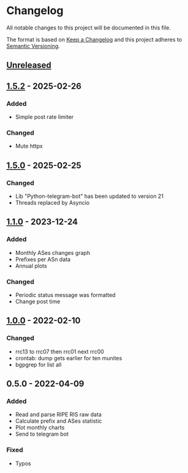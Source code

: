 # Changelog
All notable changes to this project will be documented in this file.

The format is based on [Keep a Changelog](http://keepachangelog.com/en/1.0.0/)
and this project adheres to [Semantic Versioning](http://semver.org/spec/v2.0.0.html).

## [Unreleased]

## [1.5.2] - 2025-02-26
### Added
 - Simple post rate limiter 
### Changed
 - Mute httpx 

## [1.5.0] - 2025-02-25
### Changed
 - Lib "Python-telegram-bot" has been updated to version 21
 - Threads replaced by Asyncio

## [1.1.0] - 2023-12-24
### Added
 - Monthly ASes changes graph
 - Prefixes per ASn data
 - Annual plots
### Changed
 - Periodic status message was formatted
 - Change post time

## [1.0.0] - 2022-02-10
### Changed
 - rrc13 to rrc07 then rrc01 next rrc00
 - crontab: dump gets earlier for ten munites
 - bgpgrep for list all

## 0.5.0 - 2022-04-09
### Added
 - Read and parse RIPE RIS raw data
 - Calculate prefix and ASes statistic
 - Plot monthly charts 
 - Send to telegram bot
### Fixed
 - Typos


[Unreleased]: https://github.com/urlandi/FullViewBot/compare/v1.5.2...HEAD
[1.5.2]: https://github.com/urlandi/FullViewBot/compare/v1.5.0...v1.5.2
[1.5.0]: https://github.com/urlandi/FullViewBot/compare/v1.1.0...v1.5.0
[1.1.0]: https://github.com/urlandi/FullViewBot/compare/v1.0.0...v1.1.0
[1.0.0]: https://github.com/urlandi/FullViewBot/compare/v0.5.0...v1.0.0
